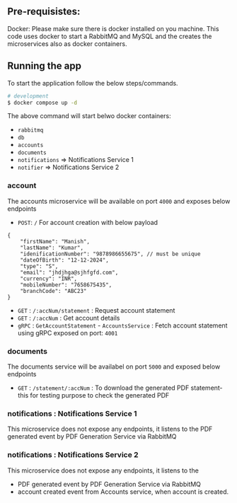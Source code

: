 ## Pre-requisistes:

Docker: Please make sure there is docker installed on you machine. This code uses docker to start a RabbitMQ and MySQL and the creates the microservices also as docker containers.

## Running the app

To start the application follow the below steps/commands.

```bash
# development
$ docker compose up -d
```

The above command will start belwo docker containers:

- `rabbitmq`
- `db`
- `accounts`
- `documents`
- `notifications` => Notifications Service 1
- `notifier` => Notifications Service 2

### account

The accounts microservice will be available on port `4000` and exposes below endpoints

- `POST`: `/` For account creation with below payload

```
{
    "firstName": "Manish",
    "lastName": "Kumar",
    "idenificationNumber": "9878986655675", // must be unique
    "dateOfBirth": "12-12-2024",
    "type": "S",
    "email": "jhdjhga@sjhfgfd.com",
    "currency": "INR",
    "mobileNumber": "7658675435",
    "branchCode": "ABC23"
}
```

- `GET` : `/:accNum/statement` : Request account statement
- `GET` : `/:accNum` : Get account details
- `gRPC` : `GetAccountStatement` - `AccountsService` : Fetch account statement using gRPC exposed on port: `4001`

### documents

The documents service will be availabel on port `5000` and exposed below endpoints

- `GET` : `/statement/:accNum` : To download the generated PDF statement- this for testing purpose to check the generated PDF

### notifications : Notifications Service 1

This microservice does not expose any endpoints, it listens to the PDF generated event by PDF Generation Service via RabbitMQ

### notifications : Notifications Service 2

This microservice does not expose any endpoints, it listens to the

- PDF generated event by PDF Generation Service via RabbitMQ
- account created event from Accounts service, when account is created.
